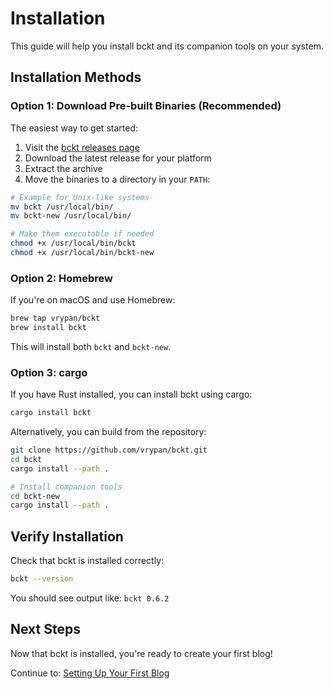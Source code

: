 # Installation

This guide will help you install bckt and its companion tools on your system.

## Installation Methods

### Option 1: Download Pre-built Binaries (Recommended)

The easiest way to get started:

1. Visit the [bckt releases page](https://github.com/vrypan/bckt/releases)
2. Download the latest release for your platform
3. Extract the archive
4. Move the binaries to a directory in your `PATH`:

```bash
# Example for Unix-like systems
mv bckt /usr/local/bin/
mv bckt-new /usr/local/bin/

# Make them executable if needed
chmod +x /usr/local/bin/bckt
chmod +x /usr/local/bin/bckt-new
```

### Option 2: Homebrew

If you're on macOS and use Homebrew:

```bash
brew tap vrypan/bckt
brew install bckt
```

This will install both `bckt` and `bckt-new`.

### Option 3: cargo

If you have Rust installed, you can install bckt using cargo:

```bash
cargo install bckt
```

Alternatively, you can build from the repository:

```bash
git clone https://github.com/vrypan/bckt.git
cd bckt
cargo install --path .

# Install companion tools
cd bckt-new
cargo install --path .
```

## Verify Installation

Check that bckt is installed correctly:

```bash
bckt --version
```

You should see output like: `bckt 0.6.2`

## Next Steps

Now that bckt is installed, you're ready to create your first blog!

Continue to: [Setting Up Your First Blog](02-first-blog.md)
